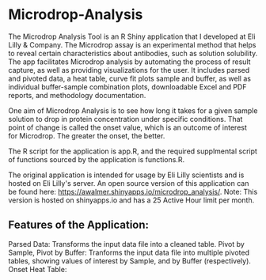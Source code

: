 # Microdrop-Analysis

The Microdrop Analysis Tool is an R Shiny application that I developed at Eli Lilly & Company. The Microdrop assay is an experimental method that helps to reveal certain characteristics about antibodies, such as solution solubility. The app facilitates Microdrop analysis by automating the process of result capture, as well as providing visualizations for the user. It includes parsed and pivoted data, a heat table, curve fit plots sample and buffer, as well as individual buffer-sample combination plots, downloadable Excel and PDF reports, and methodology documentation. 

One aim of Microdrop Analysis is to see how long it takes for a given sample solution to drop in protein concentration under specific conditions. That point of change is called the onset value, which is an outcome of interest for Microdrop. The greater the onset, the better.

The R script for the application is app.R, and the required supplmental script of functions sourced by the application is functions.R.

The original application is intended for usage by Eli Lilly scientists and is hosted on Eli Lilly's server. An open source version of this application can be found here: https://awalmer.shinyapps.io/microdrop_analysis/. Note: This version is hosted on shinyapps.io and has a 25 Active Hour limit per month.

## Features of the Application:
Parsed Data: Transforms the input data file into a cleaned table.
Pivot by Sample, Pivot by Buffer: Tranforms the input data file into multiple pivoted tables, showing values of interest by Sample, and by Buffer (respectively).
Onset Heat Table: 
